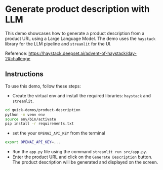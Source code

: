 # Generate product description with LLM
This demo showcases how to generate a product description from a product URL using a Large Language Model. The demo uses the `haystack` library for the LLM pipeline and `streamlit` for the UI.

Reference: https://haystack.deepset.ai/advent-of-haystack/day-2#challenge

## Instructions
To use this demo, follow these steps:

- Create the virtual env and install the required libraries: `haystack` and `streamlit`.
```bash
cd quick-demos/product-description
python -m venv env
source env/bin/activate
pip install -r requirements.txt
```
- set the your `OPENAI_API_KEY` from the terminal
```bash
export OPENAI_API_KEY=...
```
- Run the `app.py` file using the command `streamlit run src/app.py`.
- Enter the product URL and click on the `Generate Description` button.
The product description will be generated and displayed on the screen.
